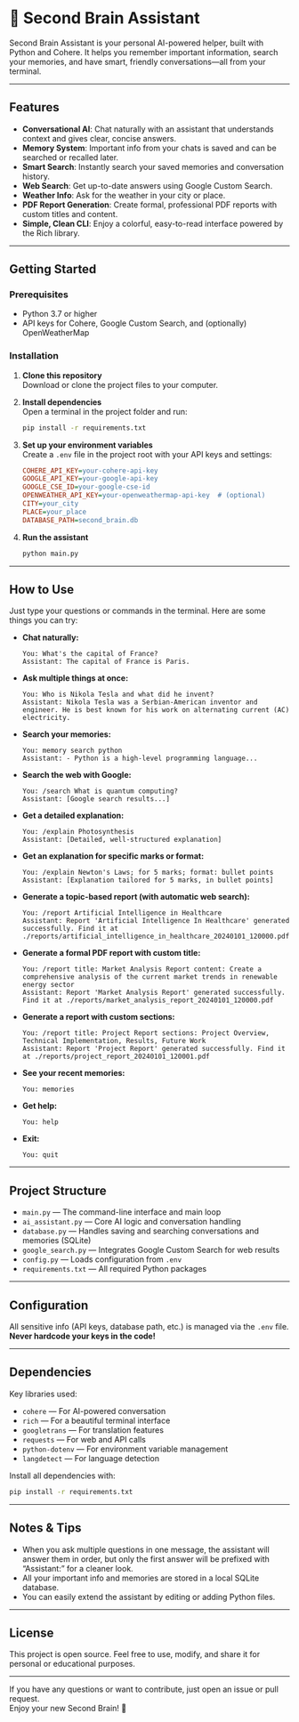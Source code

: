 # 🧠 Second Brain Assistant

Second Brain Assistant is your personal AI-powered helper, built with Python and Cohere. It helps you remember important information, search your memories, and have smart, friendly conversations—all from your terminal.

---

## Features

- **Conversational AI**: Chat naturally with an assistant that understands context and gives clear, concise answers.
- **Memory System**: Important info from your chats is saved and can be searched or recalled later.
- **Smart Search**: Instantly search your saved memories and conversation history.
- **Web Search**: Get up-to-date answers using Google Custom Search.
- **Weather Info**: Ask for the weather in your city or place.
- **PDF Report Generation**: Create formal, professional PDF reports with custom titles and content.
- **Simple, Clean CLI**: Enjoy a colorful, easy-to-read interface powered by the Rich library.

---

## Getting Started

### Prerequisites

- Python 3.7 or higher
- API keys for Cohere, Google Custom Search, and (optionally) OpenWeatherMap

### Installation

1. **Clone this repository**  
   Download or clone the project files to your computer.

2. **Install dependencies**  
   Open a terminal in the project folder and run:
   ```bash
   pip install -r requirements.txt
   ```

3. **Set up your environment variables**  
   Create a `.env` file in the project root with your API keys and settings:
   ```ini
   COHERE_API_KEY=your-cohere-api-key
   GOOGLE_API_KEY=your-google-api-key
   GOOGLE_CSE_ID=your-google-cse-id
   OPENWEATHER_API_KEY=your-openweathermap-api-key  # (optional)
   CITY=your_city
   PLACE=your_place
   DATABASE_PATH=second_brain.db
   ```

4. **Run the assistant**
   ```bash
   python main.py
   ```

---

## How to Use

Just type your questions or commands in the terminal. Here are some things you can try:

- **Chat naturally:**  
  ```
  You: What's the capital of France?
  Assistant: The capital of France is Paris.
  ```

- **Ask multiple things at once:**  
  ```
  You: Who is Nikola Tesla and what did he invent?
  Assistant: Nikola Tesla was a Serbian-American inventor and engineer. He is best known for his work on alternating current (AC) electricity.
  ```

- **Search your memories:**  
  ```
  You: memory search python
  Assistant: - Python is a high-level programming language...
  ```

- **Search the web with Google:**  
  ```
  You: /search What is quantum computing?
  Assistant: [Google search results...]
  ```

- **Get a detailed explanation:**  
  ```
  You: /explain Photosynthesis
  Assistant: [Detailed, well-structured explanation]
  ```

- **Get an explanation for specific marks or format:**  
  ```
  You: /explain Newton's Laws; for 5 marks; format: bullet points
  Assistant: [Explanation tailored for 5 marks, in bullet points]
  ```

- **Generate a topic-based report (with automatic web search):**  
  ```
  You: /report Artificial Intelligence in Healthcare
  Assistant: Report 'Artificial Intelligence In Healthcare' generated successfully. Find it at ./reports/artificial_intelligence_in_healthcare_20240101_120000.pdf
  ```

- **Generate a formal PDF report with custom title:**  
  ```
  You: /report title: Market Analysis Report content: Create a comprehensive analysis of the current market trends in renewable energy sector
  Assistant: Report 'Market Analysis Report' generated successfully. Find it at ./reports/market_analysis_report_20240101_120000.pdf
  ```

- **Generate a report with custom sections:**  
  ```
  You: /report title: Project Report sections: Project Overview, Technical Implementation, Results, Future Work
  Assistant: Report 'Project Report' generated successfully. Find it at ./reports/project_report_20240101_120001.pdf
  ```

- **See your recent memories:**  
  ```
  You: memories
  ```

- **Get help:**  
  ```
  You: help
  ```

- **Exit:**  
  ```
  You: quit
  ```

---

## Project Structure

- `main.py` — The command-line interface and main loop
- `ai_assistant.py` — Core AI logic and conversation handling
- `database.py` — Handles saving and searching conversations and memories (SQLite)
- `google_search.py` — Integrates Google Custom Search for web results
- `config.py` — Loads configuration from `.env`
- `requirements.txt` — All required Python packages

---

## Configuration

All sensitive info (API keys, database path, etc.) is managed via the `.env` file.  
**Never hardcode your keys in the code!**

---

## Dependencies

Key libraries used:
- `cohere` — For AI-powered conversation
- `rich` — For a beautiful terminal interface
- `googletrans` — For translation features
- `requests` — For web and API calls
- `python-dotenv` — For environment variable management
- `langdetect` — For language detection

Install all dependencies with:
```bash
pip install -r requirements.txt
```

---

## Notes & Tips

- When you ask multiple questions in one message, the assistant will answer them in order, but only the first answer will be prefixed with “Assistant:” for a cleaner look.
- All your important info and memories are stored in a local SQLite database.
- You can easily extend the assistant by editing or adding Python files.

---

## License

This project is open source. Feel free to use, modify, and share it for personal or educational purposes.

---

If you have any questions or want to contribute, just open an issue or pull request.  
Enjoy your new Second Brain! 🧠